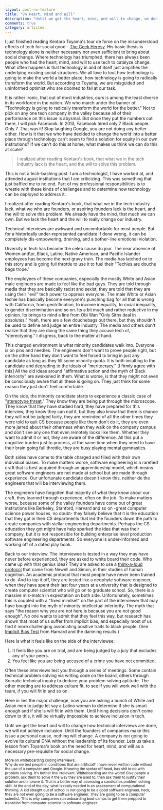 ```yaml
---
layout: post-no-feature
title: "On Heart, Mind and Will"
description: "Until we get the heart, mind, and will to change, we don't. A company is not going to evolve its cultural DNA without the leadership of its founder."
comments: true
category: articles
---
```


I just finished reading Kentaro Toyama's tour de force on the misunderstood effects of tech for social good - [The Geek Heresy](http://geekheresy.org/). His basic thesis is technology alone is neither necessary nor even sufficient to bring about social change. Where technology has triumphed, there has always been people who had the heart, mind, and will to use tech to catalyze change. What often happens is that technology in and of itself just amplifies the underlying existing social structures. We all love to tout how technology is going to make the world a better place, how technology is going to radically transform the world. But according to Toyama, we are misguided and uninformed optimist who are doomed to fail at our task. 

It is rather ironic, that out of most industries, ours is among the least diverse in its workforce in the nation. We who march under the banner of "Technology is going to radically transform the world for the better." Not to pick on any one tech company in the valley because all of their performance on this issue is abysmal. But since they put the numbers out there, I will pick Facebook. In 2013, Facebook hired only 7 Black people. Only 7. That was it! Stop laughing Google, you are not doing any better either. How is it that we who have decided to change the world into a better place through technology can't seem to find a solution for equity in our own institutions? If we can't do this at home, what makes us think we can do this at scale?

>I realized after reading Kentaro's book, that what we in the tech industry lack is the heart, and the will to solve this problem.

This is not a tech-bashing post. I am a technologist, I have worked at, and attended august institutions that I am criticizing. This was something that just baffled me to no end. Part of my professional responsibilities is to wrestle with these kinds of challenges and to determine how technology can be deployed to address it. 

I realized after reading Kentaro's book, that what we in the tech industry lack, what we who are founders, or aspiring founders lack is the heart, and the will to solve this problem. We already have the mind, that much we can own. But we lack the heart and the will to really change our industry.

Technical interviews are awkward and uncomfortable for most people. But for a historically under-represented candidate if done wrong, it can be completely dis-empowering, draining, and a bother-line emotional violation.

Diversity in tech has become the celeb cause du jour. The near absence of Women and\or, Black, Latino, Native American, and Pacific Islander employees has become the next gravy train. The media has latched on to this story and is going full throttle to use it to fuel their "Techies are douche bags trope." 

The employees of these companies, especially the mostly White and Asian male engineers are made to feel like the bad guys. They are told through media that they are basically racist and sexist, they are told that they are using their "evil" tech power to oppress everyone. The male White or Asian techie has basically become everyone's punching bag for all that is wrong with California, from gentrification, to income inequality, to racial inequality, to gender discrimination and so on. Its a bit much and rather reductive in my opinion. Its brings to mind a line from Obi Wan "Only Siths deal in absolutes." Yeah, there are a few douchebags out there, but they shouldn't be used to define and judge an entire industry. The media and others don't realize that they are doing the same thing they accuse tech of, "stereotyping." I disgress, back to the matter at hand.

This charged environment is what minority candidates walk into. Everyone is on pins and needles. The engineers don't want to prove people right, but on the other hand they don't want to feel forced to bring in just any candidate as long as they fill some minority quota. It is both insulting to the candidate and degrading to the ideals of "meritocracy." [I firmly agree with this] All the old ideas around "affirmative action and the myth of Black inferiority" are awakened in them. What is worse, is that they might not even be consciously aware that all these is going on. They just think for some reason they just don't feel comfortable. 

On the side, the minority candidate starts to experience a classic case of "[stereotype threat](http://www.pbs.org/wgbh/pages/frontline/shows/sats/interviews/steele.html)." They know they are being put through the microscope. They know that they have studied hard, they have prepared for this interview, they know they can nail it, but they also know that there is chance they will not be judged fairly, they are reminded of all the other times they were told to quit CS because people like them don't do it, they are even more jarred about their otherness when they walk on the company campus and don't see any one that even remotely looks like them. Whether they want to admit it or not, they are aware of the difference.  All this put a cognitive burden just to process, at the same time when they need to have their brain going full throttle, they are busy playing mental gymnastics. 

Both sides have come to the table charged and filled with their own individual biases. To make matters worse, software engineering is a rarefied craft that is best acquired through an apprenticeship model, which means great software engineers are not made at school but are made through experience. Our unfortunate candidate doesn't know this, neither do the engineers that will be interviewing them.

The engineers have forgotten that majority of what they know about our craft, they learned through experience, often on the job. To make matters worse, because some of the valley founders have come out of great institutions like Berkeley, Stanford, Harvard and so on -great computer science power houses, no doubt- they falsely believe that it is the education that they got in their CS departments that led the founders down the path to create companies with stellar engineering departments. Perhaps the CS education they got might have help sparked the idea that was their company, but it is not responsible for building enterprise level production software engineering departments. So everyone is under-informed and working off of a dated play book. 

Back to our interview. The interviewee is tested in a way they may have never before experienced, they are asked to white board their code. Who came up with that genius idea? They are asked to use a [think-a-loud protocol](https://books.google.com/books?id=znbkHaC8QeMC&pg=PA327&lpg=PA327&dq=Think+a+loud+method+newell+simon&source=bl&ots=a06SZZojrG&sig=DiCA5cLH0ch4V87jKrf1_KB8U0A&hl=en&sa=X&ei=BxmQVeTaIJP8oQTJhZLoCQ&ved=0CFAQ6AEwBw#v=onepage&q=Think%20a%20loud%20method%20newell%20simon&f=false) that came from Newell and Simon, in their studies of human cognition. An academic protocol that most people have never been trained to do. And to top it off, they are tested like a neophyte software engineer, when they have spent their last four years at a university that is designed to create computer scientist who will go on to graduate school. So, there is a massive mis-match in expectation on both side. Unfortunately, sometimes this is coupled with a "fixed mindset" on the part of the interviewer that may have bought into the myth of minority intellectual inferiority. The myth that says "the reason why you are not here is because you are not good enough". No one wants to admit that they feel this way, but research has shown that most of us suffer from implicit bias, and especially most of us find it more challenging associating positive traits to black people. (See [Implicit Bias Test](https://implicit.harvard.edu/implicit/) from Harvard and the damning results.)

Here is what it feels like on the side of the interviewee:
1. It feels like you are on trial, and are being judged by a jury that excludes any of your peers.
2. You feel like you are being accused of a crime you have not committed.

Often these interviews test you through a series of meetings. Some contain technical problem solving via writing code on the board, others through Socratic technical inquiry to deduce your problem solving aptitude. The other meeting are to address culture fit, to see if you will work well with the team, if you will fit in and so on. 

Here in lies the major challenge, now you are asking a bunch of White and Asian men to judge let say a Latino woman to determine if she is smart enough and if she is will fit in with them. Until hiring decisions don't come down to this, it will be virtually impossible to achieve inclusion in tech.

Until we get the heart and will to change how technical interviews are done, we will not achieve inclusion. Until the founders of companies make this issue a personal cause, nothing will change. A company is not going to evolve its cultural DNA without the leadership of its founder. Lets us take a lesson from Toyama's book on the need for heart, mind, and will as a necessary pre-requisite for social change.
 

<small>
More on whiteboarding coding interviews:<br>
Why do we test people in conditions that are artificial? I have never written code without the use of a computer and Google. Knowing the syntax off head, has shit to do with problem solving. It's bother line irrelevant. Whiteboarding are the worst! Give people a problem, ask them to solve it the way they are used to, then ask them to justify their solution and improve it. That is a better way of assessing a candidates problem solving skill. At the end of the day, what is really needed is an assessment of computational thinking. A kid straight out of school is not going to be a good software engineer, heck, they are not even going to be a software engineer. They are going to be a computer scientist. This is why companies run onboarding boot camps to get them prepped to transition from computer scientist to software engineer.
</small>
